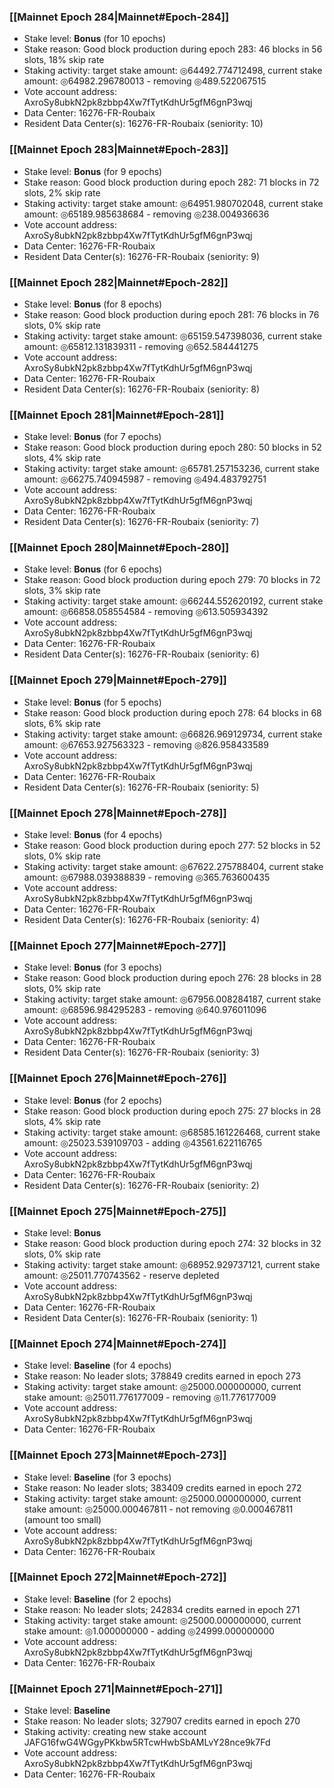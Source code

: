 ### [[Mainnet Epoch 284|Mainnet#Epoch-284]]
* Stake level: **Bonus** (for 10 epochs)
* Stake reason: Good block production during epoch 283: 46 blocks in 56 slots, 18% skip rate
* Staking activity: target stake amount: ◎64492.774712498, current stake amount: ◎64982.296780013 - removing ◎489.522067515
* Vote account address: AxroSy8ubkN2pk8zbbp4Xw7fTytKdhUr5gfM6gnP3wqj
* Data Center: 16276-FR-Roubaix
* Resident Data Center(s): 16276-FR-Roubaix (seniority: 10)
### [[Mainnet Epoch 283|Mainnet#Epoch-283]]
* Stake level: **Bonus** (for 9 epochs)
* Stake reason: Good block production during epoch 282: 71 blocks in 72 slots, 2% skip rate
* Staking activity: target stake amount: ◎64951.980702048, current stake amount: ◎65189.985638684 - removing ◎238.004936636
* Vote account address: AxroSy8ubkN2pk8zbbp4Xw7fTytKdhUr5gfM6gnP3wqj
* Data Center: 16276-FR-Roubaix
* Resident Data Center(s): 16276-FR-Roubaix (seniority: 9)
### [[Mainnet Epoch 282|Mainnet#Epoch-282]]
* Stake level: **Bonus** (for 8 epochs)
* Stake reason: Good block production during epoch 281: 76 blocks in 76 slots, 0% skip rate
* Staking activity: target stake amount: ◎65159.547398036, current stake amount: ◎65812.131839311 - removing ◎652.584441275
* Vote account address: AxroSy8ubkN2pk8zbbp4Xw7fTytKdhUr5gfM6gnP3wqj
* Data Center: 16276-FR-Roubaix
* Resident Data Center(s): 16276-FR-Roubaix (seniority: 8)
### [[Mainnet Epoch 281|Mainnet#Epoch-281]]
* Stake level: **Bonus** (for 7 epochs)
* Stake reason: Good block production during epoch 280: 50 blocks in 52 slots, 4% skip rate
* Staking activity: target stake amount: ◎65781.257153236, current stake amount: ◎66275.740945987 - removing ◎494.483792751
* Vote account address: AxroSy8ubkN2pk8zbbp4Xw7fTytKdhUr5gfM6gnP3wqj
* Data Center: 16276-FR-Roubaix
* Resident Data Center(s): 16276-FR-Roubaix (seniority: 7)
### [[Mainnet Epoch 280|Mainnet#Epoch-280]]
* Stake level: **Bonus** (for 6 epochs)
* Stake reason: Good block production during epoch 279: 70 blocks in 72 slots, 3% skip rate
* Staking activity: target stake amount: ◎66244.552620192, current stake amount: ◎66858.058554584 - removing ◎613.505934392
* Vote account address: AxroSy8ubkN2pk8zbbp4Xw7fTytKdhUr5gfM6gnP3wqj
* Data Center: 16276-FR-Roubaix
* Resident Data Center(s): 16276-FR-Roubaix (seniority: 6)
### [[Mainnet Epoch 279|Mainnet#Epoch-279]]
* Stake level: **Bonus** (for 5 epochs)
* Stake reason: Good block production during epoch 278: 64 blocks in 68 slots, 6% skip rate
* Staking activity: target stake amount: ◎66826.969129734, current stake amount: ◎67653.927563323 - removing ◎826.958433589
* Vote account address: AxroSy8ubkN2pk8zbbp4Xw7fTytKdhUr5gfM6gnP3wqj
* Data Center: 16276-FR-Roubaix
* Resident Data Center(s): 16276-FR-Roubaix (seniority: 5)
### [[Mainnet Epoch 278|Mainnet#Epoch-278]]
* Stake level: **Bonus** (for 4 epochs)
* Stake reason: Good block production during epoch 277: 52 blocks in 52 slots, 0% skip rate
* Staking activity: target stake amount: ◎67622.275788404, current stake amount: ◎67988.039388839 - removing ◎365.763600435
* Vote account address: AxroSy8ubkN2pk8zbbp4Xw7fTytKdhUr5gfM6gnP3wqj
* Data Center: 16276-FR-Roubaix
* Resident Data Center(s): 16276-FR-Roubaix (seniority: 4)
### [[Mainnet Epoch 277|Mainnet#Epoch-277]]
* Stake level: **Bonus** (for 3 epochs)
* Stake reason: Good block production during epoch 276: 28 blocks in 28 slots, 0% skip rate
* Staking activity: target stake amount: ◎67956.008284187, current stake amount: ◎68596.984295283 - removing ◎640.976011096
* Vote account address: AxroSy8ubkN2pk8zbbp4Xw7fTytKdhUr5gfM6gnP3wqj
* Data Center: 16276-FR-Roubaix
* Resident Data Center(s): 16276-FR-Roubaix (seniority: 3)
### [[Mainnet Epoch 276|Mainnet#Epoch-276]]
* Stake level: **Bonus** (for 2 epochs)
* Stake reason: Good block production during epoch 275: 27 blocks in 28 slots, 4% skip rate
* Staking activity: target stake amount: ◎68585.161226468, current stake amount: ◎25023.539109703 - adding ◎43561.622116765
* Vote account address: AxroSy8ubkN2pk8zbbp4Xw7fTytKdhUr5gfM6gnP3wqj
* Data Center: 16276-FR-Roubaix
* Resident Data Center(s): 16276-FR-Roubaix (seniority: 2)
### [[Mainnet Epoch 275|Mainnet#Epoch-275]]
* Stake level: **Bonus**
* Stake reason: Good block production during epoch 274: 32 blocks in 32 slots, 0% skip rate
* Staking activity: target stake amount: ◎68952.929737121, current stake amount: ◎25011.770743562 - reserve depleted
* Vote account address: AxroSy8ubkN2pk8zbbp4Xw7fTytKdhUr5gfM6gnP3wqj
* Data Center: 16276-FR-Roubaix
* Resident Data Center(s): 16276-FR-Roubaix (seniority: 1)
### [[Mainnet Epoch 274|Mainnet#Epoch-274]]
* Stake level: **Baseline** (for 4 epochs)
* Stake reason: No leader slots; 378849 credits earned in epoch 273
* Staking activity: target stake amount: ◎25000.000000000, current stake amount: ◎25011.776177009 - removing ◎11.776177009
* Vote account address: AxroSy8ubkN2pk8zbbp4Xw7fTytKdhUr5gfM6gnP3wqj
* Data Center: 16276-FR-Roubaix
### [[Mainnet Epoch 273|Mainnet#Epoch-273]]
* Stake level: **Baseline** (for 3 epochs)
* Stake reason: No leader slots; 383409 credits earned in epoch 272
* Staking activity: target stake amount: ◎25000.000000000, current stake amount: ◎25000.000467811 - not removing ◎0.000467811 (amount too small)
* Vote account address: AxroSy8ubkN2pk8zbbp4Xw7fTytKdhUr5gfM6gnP3wqj
* Data Center: 16276-FR-Roubaix
### [[Mainnet Epoch 272|Mainnet#Epoch-272]]
* Stake level: **Baseline** (for 2 epochs)
* Stake reason: No leader slots; 242834 credits earned in epoch 271
* Staking activity: target stake amount: ◎25000.000000000, current stake amount: ◎1.000000000 - adding ◎24999.000000000
* Vote account address: AxroSy8ubkN2pk8zbbp4Xw7fTytKdhUr5gfM6gnP3wqj
* Data Center: 16276-FR-Roubaix
### [[Mainnet Epoch 271|Mainnet#Epoch-271]]
* Stake level: **Baseline**
* Stake reason: No leader slots; 327907 credits earned in epoch 270
* Staking activity: creating new stake account JAFG16fwG4WGgyPKkbw5RTcwHwbSbAMLvY28nce9k7Fd
* Vote account address: AxroSy8ubkN2pk8zbbp4Xw7fTytKdhUr5gfM6gnP3wqj
* Data Center: 16276-FR-Roubaix